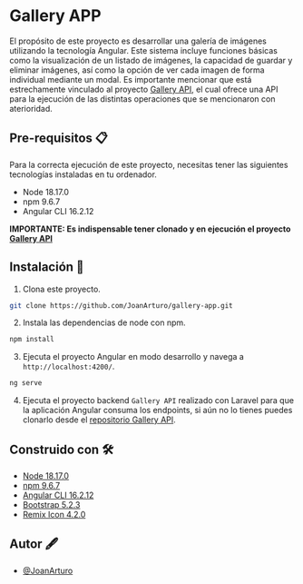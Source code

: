 
# Gallery APP

El propósito de este proyecto es desarrollar una galería de imágenes utilizando la tecnología Angular. Este sistema incluye funciones básicas como la visualización de un listado de imágenes, la capacidad de guardar y eliminar imágenes, así como la opción de ver cada imagen de forma individual mediante un modal. Es importante mencionar que está estrechamente vinculado al proyecto [Gallery API](https://github.com/JoanArturo/gallery-api), el cual ofrece una API para la ejecución de las distintas operaciones que se mencionaron con aterioridad.

## Pre-requisitos 📋

Para la correcta ejecución de este proyecto, necesitas tener las siguientes tecnologías instaladas en tu ordenador.
* Node 18.17.0
* npm 9.6.7
* Angular CLI 16.2.12

**IMPORTANTE: Es indispensable tener clonado y en ejecución el proyecto [Gallery API](https://github.com/JoanArturo/gallery-api)**

## Instalación 🔧

1. Clona este proyecto.
```bash
git clone https://github.com/JoanArturo/gallery-app.git
```

2. Instala las dependencias de node con npm.
```bash
npm install
```

3. Ejecuta el proyecto Angular en modo desarrollo y navega a `http://localhost:4200/`.
```bash
ng serve
```

4. Ejecuta el proyecto backend `Gallery API` realizado con Laravel para que la aplicación Angular consuma los endpoints, si aún no lo tienes puedes clonarlo desde el [repositorio Gallery API](https://github.com/JoanArturo/gallery-api).

## Construido con 🛠️

- [Node 18.17.0](https://nodejs.org/en/download)
- [npm 9.6.7](https://www.npmjs.com/package/npm/v/9.6.7)
- [Angular CLI 16.2.12](https://v16.angular.io/docs)
- [Bootstrap 5.2.3](https://getbootstrap.com/docs/5.2/getting-started/introduction/)
- [Remix Icon 4.2.0](https://remixicon.com/)

## Autor 🖋️

- [@JoanArturo](https://github.com/JoanArturo)
